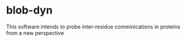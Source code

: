 # blob-dyn
This software intends to probe inter-residue comminications in proteins from a new perspective


